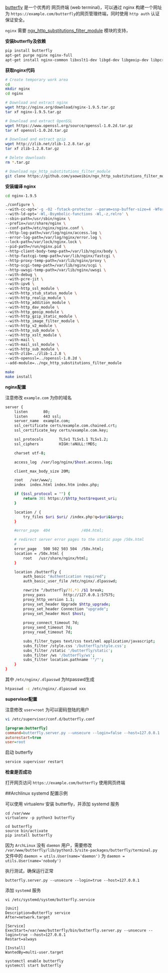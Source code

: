 [butterfly](https://github.com/paradoxxxzero/butterfly) 是一个优秀的 网页终端 (web terminal)，可以通过 nginx 构建一个网址为 `https://example.com/butterfly`的网页管理终端，同时使用 `http auth` 认证保证安全。

`nginx` 需要 [ngx_http_substitutions_filter_module](https://github.com/yaoweibin/ngx_http_substitutions_filter_module) 模块的支持，
	
**安装butterfly及依赖**

```bash
pip install butterfly
apt-get purge nginx nginx-full
apt-get install nginx-common libxslt1-dev libgd-dev libgeoip-dev libpcre3-dev git
```

**获取nginx代码**

```bash
# Create temporary work area
cd
mkdir nginx
cd nginx

# Download and extract nginx
wget http://nginx.org/download/nginx-1.9.5.tar.gz
tar xf nginx-1.9.5.tar.gz

# Download and extract OpenSSL
wget https://www.openssl.org/source/openssl-1.0.2d.tar.gz
tar xf openssl-1.0.2d.tar.gz

# Download and extract gzip
wget http://zlib.net/zlib-1.2.8.tar.gz
tar xf zlib-1.2.8.tar.gz

# Delete downloads
rm *.tar.gz

# Download ngx_http_substitutions_filter_module
git clone https://github.com/yaoweibin/ngx_http_substitutions_filter_module
```

**安装编译 nginx**

```bash
cd nginx-1.9.5

./configure \
--with-cc-opt='-g -O2 -fstack-protector --param=ssp-buffer-size=4 -Wformat -Werror=format-security -D_FORTIFY_SOURCE=2' \
--with-ld-opt='-Wl,-Bsymbolic-functions -Wl,-z,relro' \
--sbin-path=/usr/sbin/nginx \
--prefix=/usr/share/nginx \
--conf-path=/etc/nginx/nginx.conf \
--http-log-path=/var/log/nginx/access.log \
--error-log-path=/var/log/nginx/error.log \
--lock-path=/var/lock/nginx.lock \
--pid-path=/run/nginx.pid \
--http-client-body-temp-path=/var/lib/nginx/body \
--http-fastcgi-temp-path=/var/lib/nginx/fastcgi \
--http-proxy-temp-path=/var/lib/nginx/proxy \
--http-scgi-temp-path=/var/lib/nginx/scgi \
--http-uwsgi-temp-path=/var/lib/nginx/uwsgi \
--with-debug \
--with-pcre-jit \
--with-ipv6 \
--with-http_ssl_module \
--with-http_stub_status_module \
--with-http_realip_module \
--with-http_addition_module \
--with-http_dav_module \
--with-http_geoip_module \
--with-http_gzip_static_module \
--with-http_image_filter_module \
--with-http_v2_module \
--with-http_sub_module \
--with-http_xslt_module \
--with-mail \
--with-mail_ssl_module \
--with-http_sub_module \
--with-zlib=../zlib-1.2.8 \
--with-openssl=../openssl-1.0.2d \
--add-module=../ngx_http_substitutions_filter_module

make 
make install
```

**nginx配置**

注意修改 `example.com` 为你的域名

```bash
server {
    listen       80;
    listen       443 ssl;
    server_name  example.com;
    ssl_certificate certs/example.com.chained.crt;
    ssl_certificate_key certs/example.com.key;

    ssl_protocols       TLSv1 TLSv1.1 TLSv1.2;
    ssl_ciphers         HIGH:!aNULL:!MD5;

    charset utf-8;

    access_log  /var/log/nginx/$host.access.log;

    client_max_body_size 20M;

    root   /var/www/;
    index  index.html index.htm index.php;

    if ($ssl_protocol = "") {
        return 301 https://$http_host$request_uri;
    }

    location / {
        try_files $uri $uri/ /index.php?q=$uri&$args;
    }

    #error_page  404              /404.html;

    # redirect server error pages to the static page /50x.html
    #
    error_page   500 502 503 504  /50x.html;
    location = /50x.html {
        root   /usr/share/nginx/html;
    }

    location /butterfly {
        auth_basic "Authentication required";
        auth_basic_user_file /etc/nginx/.dlpasswd;

        rewrite ^/butterfly/?(.*) /$1 break;
        proxy_pass        http://127.0.0.1:57575;
        proxy_http_version 1.1;
        proxy_set_header Upgrade $http_upgrade;
        proxy_set_header Connection "upgrade";
        proxy_set_header Host $host;
        
        proxy_connect_timeout 7d;                                                                                                              
        proxy_send_timeout 7d;                                                                                                                 
        proxy_read_timeout 7d;  

        subs_filter_types text/css text/xml application/javascript;
        subs_filter /style.css '/butterfly/style.css';
        subs_filter /static '/butterfly/static';
        subs_filter /ws '/butterfly/ws';
        subs_filter location.pathname '"/"';
    }
}
```

其中 `/etc/nginx/.dlpasswd` 为htpasswd生成
	
```bash
htpasswd -c /etc/nginx/.dlpasswd xxx
```

**supervisor配置**

注意修改 `user=root` 为可以密码登陆的用户

```bash
vi /etc/supervisor/conf.d/butterfly.conf
```

```ini
[program:butterfly]
command=butterfly.server.py --unsecure --login=false --host=127.0.0.1
autorestart=true
user=root
```

启动 butterfly

```bash
service supervisor restart
```

**检查是否成功**

打开网页访问 `https://example.com/butterfly` 使用网页终端


##Archlinux systemd 配置示例


可以使用 virtualenv 安装 butterfly，并添加 systemd 服务

```
cd /var/www
virtualenv -p python3 butterfly

cd butterfly
source bin/activate
pip install butterfly
```

因为 `ArchLinux` 没有 `daemon` 用户，需要修改 `/var/www/butterfly/lib/python3.5/site-packages/butterfly/terminal.py` 文件中的 `daemon = utils.User(name='daemon')` 为 `daemon = utils.User(name='nobody')`

执行测试，确保运行正常

```
butterfly.server.py --unsecure --login=true --host=127.0.0.1
```

添加 `systemd` 服务

`vi /etc/systemd/system/butterfly.service`

```
[Unit]
Description=Butterfly service 
After=network.target

[Service]
ExecStart=/var/www/butterfly/bin/butterfly.server.py --unsecure --login=true --host=127.0.0.1
Restart=always

[Install]
WantedBy=multi-user.target
```

```
systemctl enable butterfly
systemctl start butterfly
```

